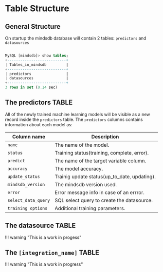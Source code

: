 # Table Structure

## General Structure

On startup the mindsdb database will contain 2 tables: `predictors` and `datasources`

```sql

MySQL [mindsdb]> show tables;
+---------------------------+
| Tables_in_mindsdb         |
+---------------------------+
| predictors                |
| datasources               |
+---------------------------+
3 rows in set (0.14 sec)

```

## The predictors TABLE

All of the newly trained machine learning models will be visible as a new record inside the `predictors` table.
The `predictors` columns contains information about each model as:

| Column name         | Description                                  |
| ------------------- | -------------------------------------------- |
| `name`              | The name of the model.                       |
| `status`            | Training status(training, complete, error).  |
| `predict`           | The name of the target variable column.      |
| `accuracy`          | The model accuracy.                          |
| `update_status`     | Trainig update status(up_to_date, updating). |
| `mindsdb_version`   | The mindsdb version used.                    |
| `error`             | Error message info in case of an errror.     |
| `select_data_query` | SQL select query to create the datasource.   |
| `training options`  | Additional training parameters.              |

## The datasource TABLE

!!! warning "This is a work in progess" 

## The `[integration_name]` TABLE

!!! warning "This is a work in progress" 
